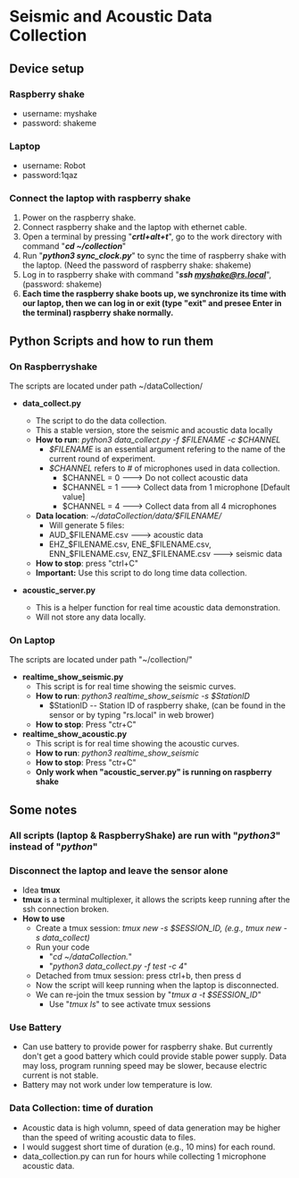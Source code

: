 # Seismic and Acoustic Data Collection
## Device setup
### Raspberry shake
- username: myshake
- password: shakeme
### Laptop
- username: Robot
- password:1qaz
### Connect the laptop with raspberry shake
1. Power on the raspberry shake.
2. Connect raspberry shake and the laptop with ethernet cable.
3. Open a terminal by pressing "***crtl+alt+t***", go to the work directory with command "***cd ~/collection***"
4. Run "***python3 sync_clock.py***" to sync the time of raspberry shake with the laptop. (Need the password of raspberry shake: shakeme) 
5. Log in to raspberry shake with command "***ssh myshake@rs.local***", (password: shakeme) 
6. **Each time the raspberry shake boots up, we synchronize its time with our laptop, then we can log in or exit (type "exit" and presee Enter in the terminal) raspberry shake normally.**

## Python Scripts and how to run them
### On Raspberryshake
The scripts are located under path ~/dataCollection/
- **data_collect.py** 
  - The script to do the data collection.
  - This a stable version, store the seismic and acoustic data locally
  - **How to run**: *python3 data_collect.py -f $FILENAME -c $CHANNEL* 
    -  *$FILENAME* is an essential argument refering to the name of the current round of experiment.
    -  *$CHANNEL* refers to # of microphones used in data collection. 
       -  $CHANNEL = 0 ---> Do not collect acoustic data
       -  $CHANNEL = 1 ---> Collect data from 1 microphone [Default value]
       -  $CHANNEL = 4 ---> Collect data from all 4 microphones
  - **Data location**: *~/dataCollection/data/$FILENAME/*
    -  Will generate 5 files: 
      -  AUD_$FILENAME.csv ---> acoustic data
      -  EHZ_$FILENAME.csv, ENE_$FILENAME.csv, ENN_$FILENAME.csv, ENZ_$FILENAME.csv ---> seismic data
  -  **How to stop**: press "ctrl+C"
  -  **Important:** Use this script to do long time data collection.

- **acoustic_server.py**
   - This is a helper function for real time acoustic data demonstration.
   - Will not store any data locally.

### On Laptop
The scripts are located under path "~/collection/"
- **realtime_show_seismic.py**
  - This script is for real time showing the seismic curves.
  - **How to run**: *python3 realtime_show_seismic -s $StationID*
    - $StationID -- Station ID of raspberry shake, (can be found in the sensor or by typing "rs.local" in web brower)
  - **How to stop**: Press "ctr+C"
- **realtime_show_acoustic.py**
  - This script is for real time showing the acoustic curves.
  - **How to run**: *python3 realtime_show_seismic*
  - **How to stop**: Press "ctr+C"
  - **Only work when "acoustic_server.py" is running on raspberry shake**

## Some notes
### All scripts (laptop & RaspberryShake) are run with "*python3*" instead of "*python*"
### Disconnect the laptop and leave the sensor alone
- Idea **tmux**
- **tmux** is a terminal multiplexer, it allows the scripts keep running after the ssh connection broken.
- **How to use**
   - Create a tmux session: *tmux new -s $SESSION_ID, (e.g., tmux new -s data_collect)*
   - Run your code
      - "*cd ~/dataCollection.*"
      - "*python3 data_collect.py -f test -c 4*"
   - Detached from tmux session: press ctrl+b, then press d
   - Now the script will keep running when the laptop is disconnected.
   - We can re-join the tmux session by "*tmux a -t $SESSION_ID*"
      - Use "*tmux ls*" to see activate tmux sessions
### Use Battery
- Can use battery to provide power for raspberry shake. But currently don't get a good battery which could provide stable power supply. Data may loss, program running speed may be slower, because electric current is not stable.
- Battery may not work under low temperature is low.
### Data Collection: time of duration
- Acoustic data is high volumn, speed of data generation may be higher than the speed of writing acoustic data to files. 
- I would suggest short time of duration (e.g., 10 mins) for each round.
- data_collection.py can run for hours while collecting 1 microphone acoustic data.

